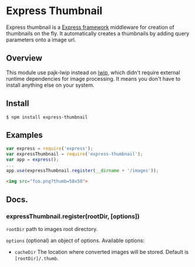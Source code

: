 # Express Thumbnail

Express thumbnail is a [Express framework](http://expressjs.com/) middleware for creation of thumbnails on the fly. 
It automatically creates a thumbnails by adding query parameters onto a image url.

## Overview

This module use pajk-lwip instead on [lwip](https://github.com/EyalAr/lwip), which didn't require external runtime dependencies for image 
processing. It means you don't have to install anything else on your system.


## Install
  
    $ npm install express-thumbnail

## Examples

```js
var express = require('express');
var expressThumbnail = require('express-thumbnail');
var app = express();
...
app.use(expressThumbnail.register(__dirname + '/images'));
```

```html
<img src="foo.png?thumb=50x50">
```

## Docs.

### expressThumbnail.register(rootDir, [options])

`rootDir` path to images root directory.

`options` (optional) an object of options. Available options:

* `cacheDir` The location where converted images will be stored. Default is `[rootDir]/.thumb`.
